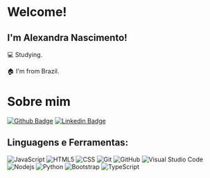 # Welcome!

## I'm Alexandra Nascimento! 

💻 Studying.

🏠 I'm from Brazil.

# Sobre mim

[![Github Badge](https://img.shields.io/badge/-Github-000?style=flat-square&logo=Github&logoColor=white&link=https://github.com/AlexandraNasciSouza)](https://github.com/AlexandraNasciSouza)
[![Linkedin Badge](https://img.shields.io/badge/-LinkedIn-blue?style=flat-square&logo=Linkedin&logoColor=white&link=https://www.linkedin.com/in/alexandra-nascimento-souza)](https://www.linkedin.com/in/alexandra-nascimento-souza)

## **Linguagens e Ferramentas:**  
  
 ![JavaScript](https://img.shields.io/badge/-JavaScript-333333?style=flat&logo=javascript)
 ![HTML5](https://img.shields.io/badge/-HTML5-333333?style=flat&logo=HTML5)
 ![CSS](https://img.shields.io/badge/-CSS-333333?style=flat&logo=CSS3&logoColor=1572B6)
 ![Git](https://img.shields.io/badge/-Git-333333?style=flat&logo=git)
 ![GitHub](https://img.shields.io/badge/-GitHub-333333?style=flat&logo=github)
 ![Visual Studio Code](https://img.shields.io/badge/-Visual%20Studio%20Code-333333?style=flat&logo=visual-studio-code&logoColor=007ACC)
 ![Nodejs](https://img.shields.io/badge/-Nodejs-black?style=flat-square&logo=Node.js)
 ![Python](https://img.shields.io/badge/-Python-black?style=flat-square&logo=Python)
 ![Bootstrap](https://img.shields.io/badge/-Bootstrap-563D7C?style=flat-square&logo=bootstrap)
 ![TypeScript](https://img.shields.io/badge/-TypeScript-007ACC?style=flat-square&logo=typescript)
